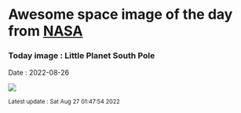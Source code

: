 
# Awesome space image of the day from [NASA](https://api.nasa.gov/)

### Today image : Little Planet South Pole

Date : 2022-08-26


![](https://apod.nasa.gov/apod/image/2208/Chokshi_DSC7584_Panorama_c1024.jpg)

<small>Latest update : Sat Aug 27 01:47:54 2022</small>


